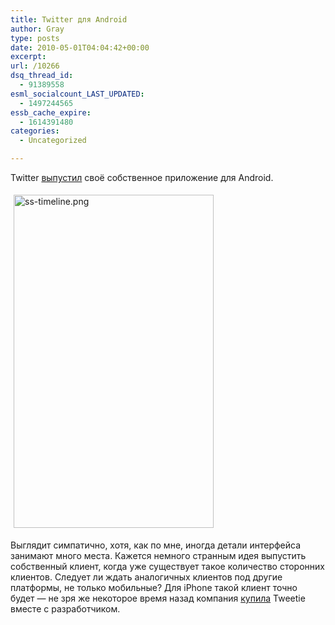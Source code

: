 ```yaml
---
title: Twitter для Android
author: Gray
type: posts
date: 2010-05-01T04:04:42+00:00
excerpt:
url: /10266
dsq_thread_id:
  - 91389558
esml_socialcount_LAST_UPDATED:
  - 1497244565
essb_cache_expire:
  - 1614391480
categories:
  - Uncategorized

---
```








Twitter <a href="http://blog.twitter.com/2010/04/twitter-for-android-robots-like-to.html" target="_blank">выпустил</a> своё собственное приложение для Android.

<img src="https://i1.wp.com/www.searchengines.ru/blog/images/ss-timeline.png?resize=320%2C533" width="320" height="533" alt="ss-timeline.png" style="margin-top:5px; margin-right:5px; margin-bottom:5px; margin-left:5px;" data-recalc-dims="1" /> 

Выглядит симпатично, хотя, как по&nbsp;мне, иногда детали интерфейса занимают много места. Кажется немного странным идея выпустить собственный клиент, когда уже существует такое количество сторонних клиентов. Следует&nbsp;ли ждать аналогичных клиентов под другие платформы, не&nbsp;только мобильные? Для iPhone такой клиент точно будет&nbsp;&mdash; не&nbsp;зря&nbsp;же некоторое время назад компания <a href="http://blog.twitter.com/2010/04/twitter-for-iphone.html" target="_blank">купила</a> Tweetie вместе с&nbsp;разработчиком.